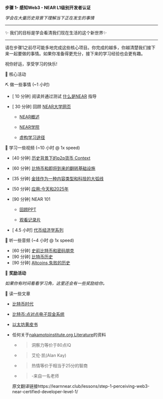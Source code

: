 **步骤 1- 感知Web3 - NEAR L1级别开发者认证**

*学会在大量历史背景下理解当下正在发生的事情*

----------

:sparkles: 我们的目标是学会看清我们现在生活的这个新世界:sparkles:

---------

请在步骤1之前尽可能多地完成这些核心项目。你完成的越多，你越清楚我们接下来一起要做的事情。如果你准备得更充分，接下来的学习经验也会更有趣。

祝你好运，享受学习的快乐!

:green_book: 核心活动

:pick: 做一些事情 (~1 小时)

- [ 10 分钟] 阅读并通过测试 [什么是NEAR](https://learnnear.club/what-is-near-protocol/) 指导
- [ 30 分钟] 回顾 [NEAR大学网页](https://near.org/learn/)

     - [NEAR概述](https://docs.google.com/document/d/1fG3PNTKw727Z5SVyUbJ2nnxn5MZNSGYEZIU2Y7XtlYY/edit)
     
     - [NEAR学院](https://near.academy/)
     
     - [虚构学习途径](https://learn.figment.io/network-documentation/near/near-pathway)
 
:see_no_evil: 学习一些视频 (~10 小时 @ 1x speed)

- [40 分钟] [历史背景下的p2p货币 Context](https://www.youtube.com/watch?v=n-EpKQ6xIJs&list=PLFjTj8QScrlnl_iYZSLBmRxMmtjPhUbu9&index=1)
- [60 分钟] [比特币和即将到来的翻转基础设施](https://www.youtube.com/watch?v=5ca70mCCf2M&list=PLFjTj8QScrlnl_iYZSLBmRxMmtjPhUbu9&index=2)
- [35 分钟] [金钱作为一种内容类型和科技的大弧线](https://www.youtube.com/watch?v=6vFgBGdmDgs&list=PLFjTj8QScrlnl_iYZSLBmRxMmtjPhUbu9&index=3)
- [50 分钟] [应用:今天和2025年](https://www.youtube.com/watch?v=3jPYk7ucrjo&list=PLFjTj8QScrlnl_iYZSLBmRxMmtjPhUbu9&index=4)
- [90 分钟] NEAR 101
    
  - [回顾PPT](https://bit.ly/near-101)
  
  - [观看记录片](https://youtu.be/m6LJUpPPHoE)
 
- [ 4.5 小时] [代币经济学系列](https://www.youtube.com/playlist?list=PLsJWgOB5mIMCMxQVvWAP4xi19EOkHcBNN)
 
:hear_no_evil: 听一些音频 (~4 小时 @ 1x speed)

- [60 分钟] [史前比特币和密码朋克](https://www.whatbitcoindid.com/podcast/the-beginners-guide-to-bitcoin-part-3-bitcoins-pre-history-and-the-cypherpunks-with-aaron-van-wirdum)
- [90 分钟] [比特币历史](https://www.whatbitcoindid.com/podcast/the-beginners-guide-to-bitcoin-part-5-the-history-of-bitcoin-with-marty-bent)
- [90 分钟] [Altcoins,失败的历史](https://www.whatbitcoindid.com/podcast/the-beginners-guide-to-bitcoin-part-9-altcoins-a-history-of-failure-with-nic-carter)

 :blue_book: **奖励活动**
 
 *如果你有时间看看学习角，这里还会有一些奖励给你。*

:scroll: 读一些文章

- [比特币时代](https://dergigi.com/2021/01/14/bitcoin-is-time/)
- [比特币:点对点电子现金系统](https://bitcoin.org/bitcoin.pdf)
- [以太坊黄皮书](https://ethereum.github.io/yellowpaper/paper.pdf)
- 任何关于[nakamotoinstitute.org Literature](https://nakamotoinstitute.org/literature/)的资料



  - >洞察力等价于80点IQ  

  - >艾伦·凯(Alan Kay)

  - >热情等价于相当于25分的智商

  - >-来自一名老师




  原文翻译链接https://learnnear.club/lessons/step-1-perceiving-web3-near-certified-developer-level-1/
